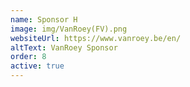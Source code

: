 ```yaml
---
name: Sponsor H
image: img/VanRoey(FV).png
websiteUrl: https://www.vanroey.be/en/
altText: VanRoey Sponsor
order: 8
active: true
---
```



